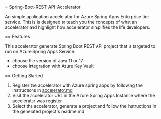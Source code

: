 = Spring-Boot-REST-API-Accelerator

An simple application accelerator for Azure Spring Apps Enterprise tier service.
This is is designed to teach you the concepts of what an accelerator and
highlight how accelerator simplifies the life developers.

== Features

This accelerator generate Spring Boot REST API project that is
targeted to run on Azure Spring Apps Service.

* choose the version of Java 11 or 17
* choose integration with Azure Key Vault

== Getting Started

1. Register the accelerator with Azure spring apps by following the instructions in [accelerator.md](accelerator.md)
2. Visit the accelerator URL in the Azure Spring Apps Instance where the accelerator was register
3. Select the accelerator, generate a project and follow the instructions in the generated project's readme.md
